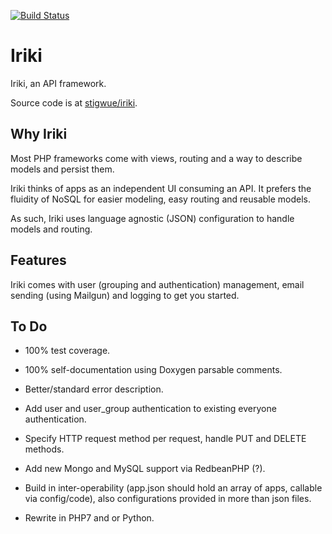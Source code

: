 [![Build Status](https://img.shields.io/travis/stigwue/iriki/master.svg)](https://travis-ci.org/stigwue/iriki)

# Iriki

Iriki, an API framework.

Source code is at [stigwue/iriki](https://github.com/stigwue/iriki).

## Why Iriki

Most PHP frameworks come with views, routing and a way to describe models and persist them.

Iriki thinks of apps as an independent UI consuming an API. It prefers the fluidity of NoSQL for easier modeling, easy routing and reusable models.

As such, Iriki uses language agnostic (JSON) configuration to handle models and routing.

## Features

Iriki comes with user (grouping and authentication) management, email sending (using Mailgun) and logging to get you started.

## To Do

* 100% test coverage.

* 100% self-documentation using Doxygen parsable comments.

* Better/standard error description.

* Add user and user_group authentication to existing everyone authentication.

* Specify HTTP request method per request, handle PUT and DELETE methods.

* Add new Mongo and MySQL support via RedbeanPHP (?).

* Build in inter-operability (app.json should hold an array of apps, callable via config/code), also configurations provided in more than json files.

* Rewrite in PHP7 and or Python.
